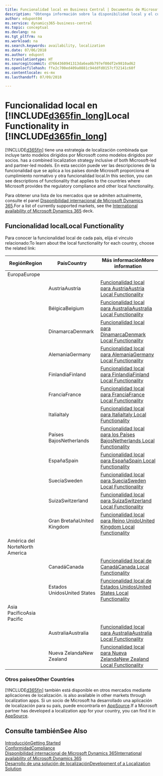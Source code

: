 ```yaml
---
title: Funcionalidad local en Business Central | Documentos de Microsoft
description: "Obtenga información sobre la disponibilidad local y el cumplimiento de las normativas de Dynamics 365 Business Central."
author: edupont04
ms.service: dynamics365-business-central
ms.topic: conceptual
ms.devlang: na
ms.tgt_pltfrm: na
ms.workload: na
ms.search.keywords: availability, localization
ms.date: 07/06/2018
ms.author: edupont
ms.translationtype: HT
ms.sourcegitcommit: d7664360941313da6ea0b797ef00df2e9810ad62
ms.openlocfilehash: ffe2c700ed409a0881c94ddfd0157cf32141c60f
ms.contentlocale: es-mx
ms.lasthandoff: 07/09/2018

---
```

# <a name="local-functionality-in-included365finlongincludesd365finlongmdmd"></a><span data-ttu-id="3ac33-103">Funcionalidad local en [!INCLUDE[d365fin_long](includes/d365fin_long_md.md)]</span><span class="sxs-lookup"><span data-stu-id="3ac33-103">Local Functionality in [!INCLUDE[d365fin_long](includes/d365fin_long_md.md)]</span></span>
[!INCLUDE[d365fin](includes/d365fin_md.md)]<span data-ttu-id="3ac33-104"> tiene una estrategia de localización combinada que incluye tanto modelos dirigidos por Microsoft como modelos dirigidos por socios.</span><span class="sxs-lookup"><span data-stu-id="3ac33-104"> has a combined localization strategy inclusive of both Microsoft-led and partner-led models.</span></span> <span data-ttu-id="3ac33-105">En esta sección puede ver las descripciones de la funcionalidad que se aplica a los países donde Microsoft proporciona el cumplimiento normativo y otra funcionalidad local.</span><span class="sxs-lookup"><span data-stu-id="3ac33-105">In this section, you can see descriptions of functionality that applies to the countries where Microsoft provides the regulatory compliance and other local functionality.</span></span>  

<span data-ttu-id="3ac33-106">Para obtener una lista de los mercados que se admiten actualmente, consulte el panel [Disponibilidad internacional de Microsoft Dynamics 365](https://docs.microsoft.com/en-us/dynamics365/get-started/availability).</span><span class="sxs-lookup"><span data-stu-id="3ac33-106">For a list of currently supported markets, see the [International availability of Microsoft Dynamics 365](https://docs.microsoft.com/en-us/dynamics365/get-started/availability) deck.</span></span>  

## <a name="local-functionality"></a><span data-ttu-id="3ac33-107">Funcionalidad local</span><span class="sxs-lookup"><span data-stu-id="3ac33-107">Local Functionality</span></span>
<span data-ttu-id="3ac33-108">Para conocer la funcionalidad local de cada país, elija el vínculo relacionado:</span><span class="sxs-lookup"><span data-stu-id="3ac33-108">To learn about the local functionality for each country, choose the related link:</span></span>

| <span data-ttu-id="3ac33-109">Región</span><span class="sxs-lookup"><span data-stu-id="3ac33-109">Region</span></span> | <span data-ttu-id="3ac33-110">País</span><span class="sxs-lookup"><span data-stu-id="3ac33-110">Country</span></span> | <span data-ttu-id="3ac33-111">Más información</span><span class="sxs-lookup"><span data-stu-id="3ac33-111">More information</span></span> |
| --- | --- |--- |
| <span data-ttu-id="3ac33-112">Europa</span><span class="sxs-lookup"><span data-stu-id="3ac33-112">Europe</span></span> |  | |
|        | <span data-ttu-id="3ac33-113">Austria</span><span class="sxs-lookup"><span data-stu-id="3ac33-113">Austria</span></span> | [<span data-ttu-id="3ac33-114">Funcionalidad local para Austria</span><span class="sxs-lookup"><span data-stu-id="3ac33-114">Austria Local Functionality</span></span>](localfunctionality/austria/austria-local-functionality.md) |
|        | <span data-ttu-id="3ac33-115">Bélgica</span><span class="sxs-lookup"><span data-stu-id="3ac33-115">Belgium</span></span> |  [<span data-ttu-id="3ac33-116">Funcionalidad local para Australia</span><span class="sxs-lookup"><span data-stu-id="3ac33-116">Australia Local Functionality</span></span>](localfunctionality/belgium/belgium-local-functionality.md) |
|        | <span data-ttu-id="3ac33-117">Dinamarca</span><span class="sxs-lookup"><span data-stu-id="3ac33-117">Denmark</span></span> | [<span data-ttu-id="3ac33-118">Funcionalidad local para Dinamarca</span><span class="sxs-lookup"><span data-stu-id="3ac33-118">Denmark Local Functionality</span></span>](localfunctionality/denmark/denmark-local-functionality.md) |
|        | <span data-ttu-id="3ac33-119">Alemania</span><span class="sxs-lookup"><span data-stu-id="3ac33-119">Germany</span></span> | [<span data-ttu-id="3ac33-120">Funcionalidad local para Alemania</span><span class="sxs-lookup"><span data-stu-id="3ac33-120">Germany Local Functionality</span></span>](localfunctionality/germany/germany-local-functionality.md) |
|        | <span data-ttu-id="3ac33-121">Finlandia</span><span class="sxs-lookup"><span data-stu-id="3ac33-121">Finland</span></span> | [<span data-ttu-id="3ac33-122">Funcionalidad local para Finlandia</span><span class="sxs-lookup"><span data-stu-id="3ac33-122">Finland Local Functionality</span></span>](localfunctionality/finland/finland-local-functionality.md) |
|        | <span data-ttu-id="3ac33-123">Francia</span><span class="sxs-lookup"><span data-stu-id="3ac33-123">France</span></span> | [<span data-ttu-id="3ac33-124">Funcionalidad local para Francia</span><span class="sxs-lookup"><span data-stu-id="3ac33-124">France Local Functionality</span></span>](localfunctionality/france/france-local-functionality.md) |
|        | <span data-ttu-id="3ac33-125">Italia</span><span class="sxs-lookup"><span data-stu-id="3ac33-125">Italy</span></span> | [<span data-ttu-id="3ac33-126">Funcionalidad local para Italia</span><span class="sxs-lookup"><span data-stu-id="3ac33-126">Italy Local Functionality</span></span>](localfunctionality/italy/italy-local-functionality.md) |
|        | <span data-ttu-id="3ac33-127">Países Bajos</span><span class="sxs-lookup"><span data-stu-id="3ac33-127">Netherlands</span></span> | [<span data-ttu-id="3ac33-128">Funcionalidad local para los Países Bajos</span><span class="sxs-lookup"><span data-stu-id="3ac33-128">Netherlands Local Functionality</span></span>](localfunctionality/netherlands/netherlands-local-functionality.md) |
|        | <span data-ttu-id="3ac33-129">España</span><span class="sxs-lookup"><span data-stu-id="3ac33-129">Spain</span></span> | [<span data-ttu-id="3ac33-130">Funcionalidad local para España</span><span class="sxs-lookup"><span data-stu-id="3ac33-130">Spain Local Functionality</span></span>](localfunctionality/spain/spain-local-functionality.md) |
|        | <span data-ttu-id="3ac33-131">Suecia</span><span class="sxs-lookup"><span data-stu-id="3ac33-131">Sweden</span></span> | [<span data-ttu-id="3ac33-132">Funcionalidad local para Suecia</span><span class="sxs-lookup"><span data-stu-id="3ac33-132">Sweden Local Functionality</span></span>](localfunctionality/sweden/sweden-local-functionality.md) |
|        | <span data-ttu-id="3ac33-133">Suiza</span><span class="sxs-lookup"><span data-stu-id="3ac33-133">Switzerland</span></span> | [<span data-ttu-id="3ac33-134">Funcionalidad local para Suiza</span><span class="sxs-lookup"><span data-stu-id="3ac33-134">Switzerland Local Functionality</span></span>](localfunctionality/switzerland/switzerland-local-functionality.md) |
|        | <span data-ttu-id="3ac33-135">Gran Bretaña</span><span class="sxs-lookup"><span data-stu-id="3ac33-135">United Kingdom</span></span> | [<span data-ttu-id="3ac33-136">Funcionalidad local para Reino Unido</span><span class="sxs-lookup"><span data-stu-id="3ac33-136">United Kingdom Local Functionality</span></span>](localfunctionality/unitedkingdom/united-kingdom-local-functionality.md) |
| <span data-ttu-id="3ac33-137">América del Norte</span><span class="sxs-lookup"><span data-stu-id="3ac33-137">North America</span></span> |       |  |
|               | <span data-ttu-id="3ac33-138">Canadá</span><span class="sxs-lookup"><span data-stu-id="3ac33-138">Canada</span></span>|[<span data-ttu-id="3ac33-139">Funcionalidad local de Canadá</span><span class="sxs-lookup"><span data-stu-id="3ac33-139">Canada Local Functionality</span></span>](localfunctionality/canada/canada-local-functionality.md) |
|               | <span data-ttu-id="3ac33-140">Estados Unidos</span><span class="sxs-lookup"><span data-stu-id="3ac33-140">United States</span></span>|[<span data-ttu-id="3ac33-141">Funcionalidad local de Estados Unidos</span><span class="sxs-lookup"><span data-stu-id="3ac33-141">United States Local Functionality</span></span>](localfunctionality/unitedstates/united-states-local-functionality.md) |
| <span data-ttu-id="3ac33-142">Asia Pacífico</span><span class="sxs-lookup"><span data-stu-id="3ac33-142">Asia Pacific</span></span> |       |  |
|        | <span data-ttu-id="3ac33-143">Australia</span><span class="sxs-lookup"><span data-stu-id="3ac33-143">Australia</span></span> | [<span data-ttu-id="3ac33-144">Funcionalidad local para Australia</span><span class="sxs-lookup"><span data-stu-id="3ac33-144">Australia Local Functionality</span></span>](localfunctionality/australia/australia-local-functionality.md) |
|        | <span data-ttu-id="3ac33-145">Nueva Zelanda</span><span class="sxs-lookup"><span data-stu-id="3ac33-145">New Zealand</span></span> | [<span data-ttu-id="3ac33-146">Funcionalidad local para Nueva Zelanda</span><span class="sxs-lookup"><span data-stu-id="3ac33-146">New Zealand Local Functionality</span></span>](localfunctionality/newzealand/new-zealand-local-functionality.md) |

### <a name="other-countries"></a><span data-ttu-id="3ac33-147">Otros países</span><span class="sxs-lookup"><span data-stu-id="3ac33-147">Other Countries</span></span>
[!INCLUDE[d365fin](includes/d365fin_md.md)]<span data-ttu-id="3ac33-148"> también está disponible en otros mercados mediante aplicaciones de localización.</span><span class="sxs-lookup"><span data-stu-id="3ac33-148"> is also available in other markets through localization apps.</span></span> <span data-ttu-id="3ac33-149">Si un socio de Microsoft ha desarrollado una aplicación de localización para su país, puede encontrarla en [AppSource](https://appsource.microsoft.com/en-us/product/dynamics-365-business-central/).</span><span class="sxs-lookup"><span data-stu-id="3ac33-149">If a Microsoft partner has developed a localization app for your country, you can find it in [AppSource](https://appsource.microsoft.com/en-us/product/dynamics-365-business-central/).</span></span>

## <a name="see-also"></a><span data-ttu-id="3ac33-150">Consulte también</span><span class="sxs-lookup"><span data-stu-id="3ac33-150">See Also</span></span>
[<span data-ttu-id="3ac33-151">Introducción</span><span class="sxs-lookup"><span data-stu-id="3ac33-151">Getting Started</span></span>](product-get-started.md)  
[<span data-ttu-id="3ac33-152">Conformidad</span><span class="sxs-lookup"><span data-stu-id="3ac33-152">Compliance</span></span>](compliance/compliance-overview.md)  
[<span data-ttu-id="3ac33-153">Disponibilidad internacional de Microsoft Dynamics 365</span><span class="sxs-lookup"><span data-stu-id="3ac33-153">International availability of Microsoft Dynamics 365</span></span>](https://docs.microsoft.com/en-us/dynamics365/get-started/availability)  
[<span data-ttu-id="3ac33-154">Desarrollo de una solución de localización</span><span class="sxs-lookup"><span data-stu-id="3ac33-154">Development of a Localization Solution</span></span>](/dynamics365/business-central/dev-itpro/developer/readiness/readiness-develop-localization)  

